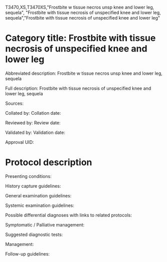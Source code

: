 T3470,XS,T3470XS,"Frostbite w tissue necros unsp knee and lower leg, sequela", "Frostbite with tissue necrosis of unspecified knee and lower leg, sequela","Frostbite with tissue necrosis of unspecified knee and lower leg"
# Category title: Frostbite with tissue necrosis of unspecified knee and lower leg

Abbreviated description: Frostbite w tissue necros unsp knee and lower leg, sequela

Full description: Frostbite with tissue necrosis of unspecified knee and lower leg, sequela

Sources:

Collated by:
Collation date:

Reviewed by:
Review date:

Validated by:
Validation date:

Approval UID:

# Protocol description

Presenting conditions:

History capture guidelines:

General examination guidelines:

Systemic examination guidelines:

Possible differential diagnoses with links to related protocols:

Symptomatic / Palliative management:

Suggested diagnostic tests:

Management:

Follow-up guidelines:

